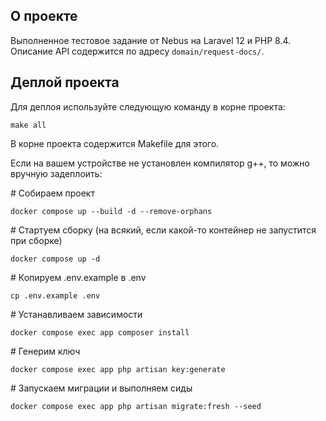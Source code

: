 ## О проекте

Выполненное тестовое задание от Nebus на Laravel 12 и PHP 8.4.<br>
Описание API содержится по адресу `domain/request-docs/`.

## Деплой проекта

Для деплоя используйте следующую команду в корне проекта:

```
make all
```

В корне проекта содержится Makefile для этого.

Если на вашем устройстве не установлен компилятор g++, то можно вручную задеплоить:

\# Собираем проект

```
docker compose up --build -d --remove-orphans
```

\# Стартуем сборку (на всякий, если какой-то контейнер не запустится при сборке)

```
docker compose up -d
```

\# Копируем .env.example в .env

```
cp .env.example .env
```

\# Устанавливаем зависимости

```
docker compose exec app composer install
```

\# Генерим ключ

```
docker compose exec app php artisan key:generate
```

\# Запускаем миграции и выполняем сиды

```
docker compose exec app php artisan migrate:fresh --seed
```
